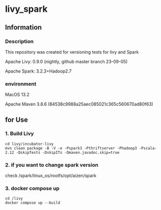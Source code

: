 # livy_spark

## Information
### Description
This repository was created for versioning tests for livy and Spark

Apache Livy: 0.9.0 (nightly, github master branch 23-09-05)

Apache Spark: 3.2.3+Hadoop2.7

### environment
MacOS 13.2

Apache Maven 3.8.6 (84538c9988a25aec085021c365c560670ad80f63)

## for Use
### 1. Build Livy
```shell
cd livy/incubator-livy
mvn clean package -B -V -e -Pspark3 -Pthriftserver -Phadoop3 -Pscala-2.12 -DskipTests -DskipITs -Dmaven.javadoc.skip=true
```
### 2. if you want to change spark version
check /spark/linux_os/rootfs/opt/aizen/spark

### 3. docker compose up
```shell
cd /livy
docker compose up --build
```